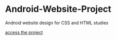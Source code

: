 # Android-Website-Project
Android website design for CSS and HTML studies

[access the project](https://android-website-project.vercel.app/)
